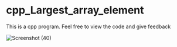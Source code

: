 # cpp_Largest_array_element
This is a cpp program. Feel free to view the code and give feedback



![Screenshot (40)](https://github.com/Wambura001/cpp_Largest_array_element/assets/87015626/5f4dbb4f-9191-4858-bb5e-6879c44c8fe5)
